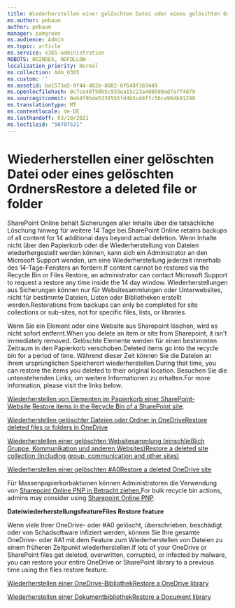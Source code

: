 ```yaml
---
title: Wiederherstellen einer gelöschten Datei oder eines gelöschten Ordners
ms.author: pebaum
author: pebaum
manager: pamgreen
ms.audience: Admin
ms.topic: article
ms.service: o365-administration
ROBOTS: NOINDEX, NOFOLLOW
localization_priority: Normal
ms.collection: Adm_O365
ms.custom: ''
ms.assetid: ba1573a5-9f44-482b-8082-6f648f169449
ms.openlocfilehash: 8c7ce48f50b5c933ea15c23a486b99ad7a7f4d79
ms.sourcegitcommit: 0eb4f9bde53395b5fd4b5cd4ffc56ca96db91298
ms.translationtype: MT
ms.contentlocale: de-DE
ms.lasthandoff: 03/10/2021
ms.locfileid: "50707521"
---
```

# <a name="restore-a-deleted-file-or-folder"></a><span data-ttu-id="9b509-102">Wiederherstellen einer gelöschten Datei oder eines gelöschten Ordners</span><span class="sxs-lookup"><span data-stu-id="9b509-102">Restore a deleted file or folder</span></span>

<span data-ttu-id="9b509-103">SharePoint Online behält Sicherungen aller Inhalte über die tatsächliche Löschung hinweg für weitere 14 Tage bei.</span><span class="sxs-lookup"><span data-stu-id="9b509-103">SharePoint Online retains backups of all content for 14 additional days beyond actual deletion.</span></span> <span data-ttu-id="9b509-104">Wenn Inhalte nicht über den Papierkorb oder die Wiederherstellung von Dateien wiederhergestellt werden können, kann sich ein Administrator an den Microsoft Support wenden, um eine Wiederherstellung jederzeit innerhalb des 14-Tage-Fensters an fordern.</span><span class="sxs-lookup"><span data-stu-id="9b509-104">If content cannot be restored via the Recycle Bin or Files Restore, an administrator can contact Microsoft Support to request a restore any time inside the 14 day window.</span></span> <span data-ttu-id="9b509-105">Wiederherstellungen aus Sicherungen können nur für Websitesammlungen oder Unterwebsites, nicht für bestimmte Dateien, Listen oder Bibliotheken erstellt werden.</span><span class="sxs-lookup"><span data-stu-id="9b509-105">Restorations from backups can only be completed for site collections or sub-sites, not for specific files, lists, or libraries.</span></span>

<span data-ttu-id="9b509-106">Wenn Sie ein Element oder eine Website aus Sharepoint löschen, wird es nicht sofort entfernt.</span><span class="sxs-lookup"><span data-stu-id="9b509-106">When you delete an item or site from Sharepoint, it isn't immediately removed.</span></span> <span data-ttu-id="9b509-107">Gelöschte Elemente werden für einen bestimmten Zeitraum in den Papierkorb verschoben.</span><span class="sxs-lookup"><span data-stu-id="9b509-107">Deleted items go into the recycle bin for a period of time.</span></span> <span data-ttu-id="9b509-108">Während dieser Zeit können Sie die Dateien an ihrem ursprünglichen Speicherort wiederherstellen.</span><span class="sxs-lookup"><span data-stu-id="9b509-108">During that time, you can restore the items you deleted to their original location.</span></span> <span data-ttu-id="9b509-109">Besuchen Sie die untenstehenden Links, um weitere Informationen zu erhalten.</span><span class="sxs-lookup"><span data-stu-id="9b509-109">For more information, please visit the links below.</span></span>

<span data-ttu-id="9b509-110">[Wiederherstellen von Elementen im Papierkorb einer SharePoint-Website](https://support.microsoft.com/office/restore-items-in-the-recycle-bin-that-were-deleted-from-sharepoint-or-teams-6df466b6-55f2-4898-8d6e-c0dff851a0be).</span><span class="sxs-lookup"><span data-stu-id="9b509-110">[Restore items in the Recycle Bin of a SharePoint site](https://support.microsoft.com/office/restore-items-in-the-recycle-bin-that-were-deleted-from-sharepoint-or-teams-6df466b6-55f2-4898-8d6e-c0dff851a0be).</span></span>

[<span data-ttu-id="9b509-111">Wiederherstellen gelöschter Dateien oder Ordner in OneDrive</span><span class="sxs-lookup"><span data-stu-id="9b509-111">Restore deleted files or folders in OneDrive</span></span>](https://support.office.com/article/Restore-deleted-files-or-folders-in-OneDrive-949ada80-0026-4db3-a953-c99083e6a84f)

[<span data-ttu-id="9b509-112">Wiederherstellen einer gelöschten Websitesammlung (einschließlich Gruppe, Kommunikation und anderen Websites)</span><span class="sxs-lookup"><span data-stu-id="9b509-112">Restore a deleted site collection (Including group, communication and other sites)</span></span>](https://docs.microsoft.com/sharepoint/restore-deleted-site-collection)

[<span data-ttu-id="9b509-113">Wiederherstellen einer gelöschten #A0</span><span class="sxs-lookup"><span data-stu-id="9b509-113">Restore a deleted OneDrive site</span></span>](https://docs.microsoft.com/onedrive/restore-deleted-onedrive)

<span data-ttu-id="9b509-114">Für Massenpapierkorbaktionen können Administratoren die Verwendung von [Sharepoint Online PNP in Betracht ziehen.](https://docs.microsoft.com/powershell/sharepoint/sharepoint-pnp/sharepoint-pnp-cmdlets?view=sharepoint-ps)</span><span class="sxs-lookup"><span data-stu-id="9b509-114">For bulk recycle bin actions, admins may consider using [Sharepoint Online PNP](https://docs.microsoft.com/powershell/sharepoint/sharepoint-pnp/sharepoint-pnp-cmdlets?view=sharepoint-ps).</span></span>

<span data-ttu-id="9b509-115">**Dateiwiederherstellungsfeature**</span><span class="sxs-lookup"><span data-stu-id="9b509-115">**Files Restore feature**</span></span>

<span data-ttu-id="9b509-116">Wenn viele Ihrer OneDrive- oder #A0 gelöscht, überschrieben, beschädigt oder von Schadsoftware infiziert werden, können Sie Ihre gesamte OneDrive- oder #A1 mit dem Feature zum Wiederherstellen von Dateien zu einem früheren Zeitpunkt wiederherstellen.</span><span class="sxs-lookup"><span data-stu-id="9b509-116">If lots of your OneDrive or SharePoint files get deleted, overwritten, corrupted, or infected by malware, you can restore your entire OneDrive or SharePoint library to a previous time using the files restore feature.</span></span>

[<span data-ttu-id="9b509-117">Wiederherstellen einer OneDrive-Bibliothek</span><span class="sxs-lookup"><span data-stu-id="9b509-117">Restore a OneDrive library</span></span>](https://support.office.com/article/restore-your-onedrive-fa231298-759d-41cf-bcd0-25ac53eb8a15)

[<span data-ttu-id="9b509-118">Wiederherstellen einer Dokumentbibliothek</span><span class="sxs-lookup"><span data-stu-id="9b509-118">Restore a Document library</span></span>](https://support.office.com/article/restore-a-document-library-317791c3-8bd0-4dfd-8254-3ca90883d39a)

